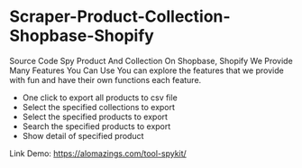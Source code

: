 # Scraper-Product-Collection-Shopbase-Shopify
Source Code Spy Product And Collection On Shopbase, Shopify
We Provide Many
Features You Can Use
You can explore the features that we provide with fun and have their own functions each feature.
 - One click to export all products to csv file
 - Select the specified collections to export
 - Select the specified products to export
 - Search the specified products to export
 - Show detail of specified product

Link Demo: https://alomazings.com/tool-spykit/
